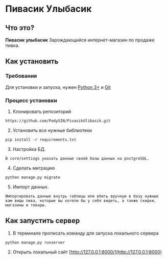 # Пивасик Улыбасик
## Что это?
**Пивасик улыбасик** Зарождающийся интернет-магазин по продаже пивка.
## Как установить
### Требования
Для установки и запуска, нужен [Python 3+](https://python.org) и [Git](https://git-scm.com/)
### Процесс установки
1. Клонировать репозиторий
```
https://github.com/PodySIN/PivasikUlibasik.git
```
2. Установить все нужные библиотеки
```
pip install -r requirements.txt
```
3. Настройка БД.
```
В core/settings указать данные своей базы данных на postgreSQL.
```
4. Сделать миграцию
```
python manage.py migrate
```
5. Импорт данных.
```
Импортировать данные внутрь таблицы или вбить вручную в базу нужные вам виды пива, которые вы хотели бы у себя видеть, а также скидки, магазины и товары.
```

## Как запустить сервер
1. В терминале прописать команду для запуска локального сервера 
```
python manage.py runserver
```
2. Открыть локальный сайт [http://127.0.0.1:8000/](http://127.0.0.1:8000)
